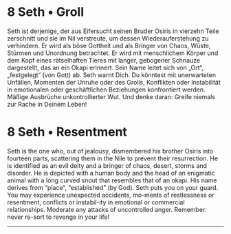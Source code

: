 # 8 Seth • Groll

Seth ist derjenige, der aus Eifersucht seinen Bruder Osiris in vierzehn Teile zerschnitt und sie im Nil verstreute, um dessen Wiederauferstehung zu verhindern. Er wird als böse Gottheit und als Bringer von Chaos, Wüste, Stürmen und Unordnung betrachtet. Er wird mit menschlichem Körper und dem Kopf eines rätselhaften Tieres mit langer, gebogener Schnauze dargestellt, das an ein Okapi erinnert. Sein Name leitet sich von „Ort“, „festgelegt“ (von Gott) ab. Seth warnt Dich. Du könntest mit unerwarteten Unfällen, Momenten der Unruhe oder des Grolls, Konflikten oder Instabilität in emotionalen oder geschäftlichen Beziehungen konfrontiert werden. Mäßige Ausbrüche unkontrollierter Wut. Und denke daran: Greife niemals zur Rache in Deinem Leben!

# 8 Seth  • Resentment

Seth  is  the  one  who,  out  of  jealousy, dismembered  his brother  Osiris  into  fourteen  parts,  scattering  them  in the  Nile  to  prevent  their  resurrection.  He  is  identified as  an  evil  deity  and  a  bringer  of  chaos,  desert, storms and disorder. He is depicted with a human  body and the head  of an  enigmatic animal  with  a  long  curved  snout that  resembles that  of an  okapi. His  name  derives from “place”,  “established”  (by  God).  Seth  puts  you  on  your guard.  You  may  experience  unexpected  accidents,  mo-ments of  restlessness or resentment, conflicts or instabil-ity  in  emotional or commercial  relationships. Moderate any attacks of uncontrolled anger. Remember: never  re-sort to revenge in  your life!

------

